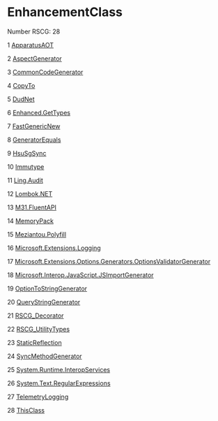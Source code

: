 <h1>EnhancementClass</h1>

Number RSCG: 28

   1 [ApparatusAOT](/docs/ApparatusAOT)

   2 [AspectGenerator](/docs/AspectGenerator)

   3 [CommonCodeGenerator](/docs/CommonCodeGenerator)

   4 [CopyTo](/docs/CopyTo)

   5 [DudNet](/docs/DudNet)

   6 [Enhanced.GetTypes](/docs/Enhanced.GetTypes)

   7 [FastGenericNew](/docs/FastGenericNew)

   8 [GeneratorEquals](/docs/GeneratorEquals)

   9 [HsuSgSync](/docs/HsuSgSync)

   10 [Immutype](/docs/Immutype)

   11 [Ling.Audit](/docs/Ling.Audit)

   12 [Lombok.NET](/docs/Lombok.NET)

   13 [M31.FluentAPI](/docs/M31.FluentAPI)

   14 [MemoryPack](/docs/MemoryPack)

   15 [Meziantou.Polyfill](/docs/Meziantou.Polyfill)

   16 [Microsoft.Extensions.Logging](/docs/Microsoft.Extensions.Logging)

   17 [Microsoft.Extensions.Options.Generators.OptionsValidatorGenerator](/docs/Microsoft.Extensions.Options.Generators.OptionsValidatorGenerator)

   18 [Microsoft.Interop.JavaScript.JSImportGenerator](/docs/Microsoft.Interop.JavaScript.JSImportGenerator)

   19 [OptionToStringGenerator](/docs/OptionToStringGenerator)

   20 [QueryStringGenerator](/docs/QueryStringGenerator)

   21 [RSCG_Decorator](/docs/RSCG_Decorator)

   22 [RSCG_UtilityTypes](/docs/RSCG_UtilityTypes)

   23 [StaticReflection](/docs/StaticReflection)

   24 [SyncMethodGenerator](/docs/SyncMethodGenerator)

   25 [System.Runtime.InteropServices](/docs/System.Runtime.InteropServices)

   26 [System.Text.RegularExpressions](/docs/System.Text.RegularExpressions)

   27 [TelemetryLogging](/docs/TelemetryLogging)

   28 [ThisClass](/docs/ThisClass)
    